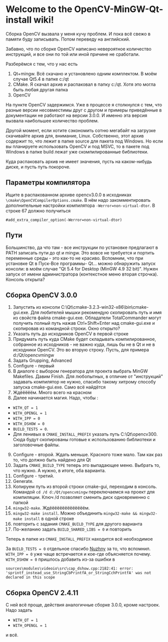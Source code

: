 # Welcome to the OpenCV-MinGW-Qt-install wiki!
Сборка OpenCV вызвала у меня кучу проблем. И пока всё свежо в памяти буду записывать. Потом переведу на английский.

Забавно, что по сборке OpenCV написано невероятное количество инструкций, и все они по той или иной причине не сработали.

Разберёмся с тем, что у нас есть

1. Qt+mingw. Всё скачано и установлено одним комплектом. В моём случае Qt5.4 в папке c:/qt
2. CMake. Я скачал архив и распаковал в папку c:/qt. Хотя это могла быть любая другая папка
3. OpenCV

На пункте OpenCV задержимся. Уже в процессе я столкнулся с тем, что разные версии несовместимы друг с другом и примеры приведённые в документации не работают на версии 3.0.0. И именно эта версия вызвала наибольшее количество проблем.

Другой момент, если хотите сэкономить сотню мегабайт на загрузке скачивайте архив для, внимание, Linux. Собственно, этот архив содержит то, что лежит в папке source для пакета под Windows. Но если вы планируете использовать OpenCV и под MSVC, то в пакете под Windows в папке build лежат уже скомпилированные библиотеки.

Куда распаковать архив не имеет значения, пусть на каком-нибудь диске, и пусть путь покороче.

## Параметры компилятора

Ищите в распакованном архиве opencv3.0.0 в исходниках `\cmake\OpenCVCompilerOptions.cmake`. В нём надо закомментировать дополнительные настройки компилятора `-Werror=non-virtual-dtor`. В строке 67 должно получиться

    #add_extra_compiler_option(-Werror=non-virtual-dtor)

## Пути

Большинство, да что там - все инструкции по установке предлагают в PATH записать пути до qt и mingw. Это вовсе не требуется и портить переменные среды - это как-то не красиво. Вспомним, что при установке Qt в Пуск-Все программы- Qt... можно обнаружить запуск консоли: в моём случае "Qt 5.4 for Desktop (MinGW 4.9 32 bit)". Нужен запуск от имени администратора (контекстное меню вторая строчка). Консоль открыта?

## Сборка OpenCV 3.0.0
1. Запустить из консоли C:\Qt\cmake-3.2.3-win32-x86\bin\cmake-gui.exe. Для любителей мышки рекомендую скопировать путь и имя из свойств файла cmake-gui.exe. Обладатели TotalCommander могут получить полный путь нажав Ctrl+Shift+Enter над cmake-gui.exe и скопировав из командной строки. Окно открыто?
2. Указать путь до исходников OpenCV в первой строке
3. Придумать путь куда CMake будет складывать компилированное, собранное из исходников - не важно куда, лишь бы не в Qt и не в исходники OpenCV. Это во вторую строку. Пусть, для примера d:/Qt/opencvmingw
4. Задать Grupping, Advanced
5. Configure - первый
6. В диалоге с выбором генератора для проекта выбрать MinGW Makefiles. Давим Finish. Для любопытных, в отличие от "инструкций" задавать компилятор не нужно, спасибо такому хитрому способу запуска cmake-gui.exe. Само всё найдётся
7. Ждёёёёём. Много всего на красном
8. Далее начинается магия. Надо, чтобы :

  * `WITH_QT = 1`
  * `WITH_OPENGL = 1` 
  * `WITH_IPP = 0`
  * `WITH_DSHOW = 0`
  * `BUILD_TESTS = 0`.
  * Для ленивых в `CMAKE_INSTALL_PREFIX` указать путь C:\Qt\opencv300. Сюда будут скопированы готовые к использованию библиотеки и заголовочные файлы.

9. Configure - второй. Ждать меньше. Красного тоже мало. Там как раз то, что должно быть найдено для Qt
10. Задать `CMAKE_BUILD_TYPE` теперь это выпадающее меню. Выбрать то, что нужно. А нужно, в итоге, оба варианта.
11. Configure - третий.
12. Generate.
12. Копируем путь из второй строки cmake-gui, переходим в консоль. Командой `cd /d d:/Qt/opencvmingw` переключаемся на проект для компиляции. Ключ /d позволяет сменить диск одновременно с папкой
14. `mingw32-make`. Ждёёёёёёёёёёёёёём.
14. `mingw32-make install`. Можно объединить `mingw32-make && mingw32-make install` в одной строке
15. повторить с задания `CMAKE_BUILD_TYPE` для другого варианта
16. По-желанию задать `BUILD_SHARED_LIBS = 0` и повторить

Теперь в папке из `CMAKE_INSTALL_PREFIX` находится всё необходимое

За `BUILD_TESTS = 0` отдельное спасибо [Nuzhny](http://rsdn.ru/account/info/32351) за то, что вспомнил.
`WITH_IPP = 0` уже чаще встречается и кое-где объясняется почему. `WITH_DSHOW = 0` пришлось добавить из-за ошибки в

    sources\modules\videoio\src\cap_dshow.cpp:2182:41: error:
    'sprintf_instead_use_StringCbPrintfA_or_StringCchPrintfA' was not declared in this scope

## Сборка OpenCV 2.4.11

С ней всё проще, действия аналогичные сборке 3.0.0, кроме настроек. Надо задать
  * `WITH_QT = 1`
  * `WITH_OPENGL = 1` 

и всё.